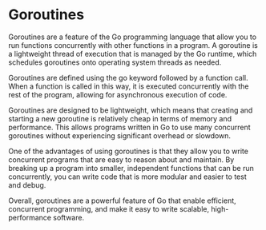 # Goroutines
Goroutines are a feature of the Go programming language that allow you to run functions concurrently with other functions in a program. A goroutine is a lightweight thread of execution that is managed by the Go runtime, which schedules goroutines onto operating system threads as needed.

Goroutines are defined using the go keyword followed by a function call. When a function is called in this way, it is executed concurrently with the rest of the program, allowing for asynchronous execution of code.

Goroutines are designed to be lightweight, which means that creating and starting a new goroutine is relatively cheap in terms of memory and performance. This allows programs written in Go to use many concurrent goroutines without experiencing significant overhead or slowdown.

One of the advantages of using goroutines is that they allow you to write concurrent programs that are easy to reason about and maintain. By breaking up a program into smaller, independent functions that can be run concurrently, you can write code that is more modular and easier to test and debug.

Overall, goroutines are a powerful feature of Go that enable efficient, concurrent programming, and make it easy to write scalable, high-performance software.

